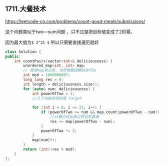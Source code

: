 ## 1711.大餐技术

https://leetcode-cn.com/problems/count-good-meals/submissions/

这个问题类似于two—sum问题 ，只不过是把目标值变成了2的幂。

 因为最大值为`$ 2^21 $` 所以只需要直接遍历就好



```c++
class Solution {
public:
    int countPairs(vector<int>& deliciousness) {
        unordered_map<int, int> map;
        // 使用map来记录，当然用数组模拟也可以
        int mod = 1000000007;
        long long res = 0;
        int length = deliciousness.size();
        for (auto& num: deliciousness) {
            int powerOfTwo = 1;
            //几下当前的目标值 target
            
            for (int i = 0; i <= 21; i++) {
                if (powerOfTwo >= num && map.count(powerOfTwo - num)) {
                    //计算已经出现过符合的数值
                    res += map[powerOfTwo - num];
                }
                powerOfTwo *= 2;
            }
            map[num]++;
        }
        return (int)(res % mod);
    }
};
```







